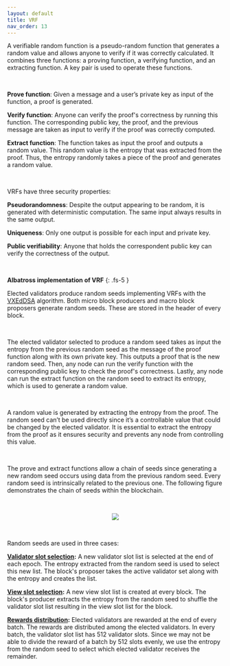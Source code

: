 ```yaml
---
layout: default
title: VRF
nav_order: 13
---
```


A verifiable random function is a pseudo-random function that generates a random value and allows anyone to verify if it was correctly calculated. It combines three functions: a proving function, a verifying function, and an extracting function. A key pair is used to operate these functions.

<br/>

**Prove function**: Given a message and a user’s private key as input of the function, a proof is generated.

**Verify function**: Anyone can verify the proof's correctness by running this function. The corresponding public key, the proof, and the previous message are taken as input to verify if the proof was correctly computed.

**Extract function**: The function takes as input the proof and outputs a random value. This random value is the entropy that was extracted from the proof. Thus, the entropy randomly takes a piece of the proof and generates a random value.

<br/>

VRFs have three security properties:

**Pseudorandomness**: Despite the output appearing to be random, it is generated with deterministic computation. The same input always results in the same output.

**Uniqueness**: Only one output is possible for each input and private key.

**Public verifiability**: Anyone that holds the correspondent public key can verify the correctness of the output.

<br/>

**Albatross implementation of VRF**
{: .fs-5 }

Elected validators produce random seeds implementing VRFs with the [VXEdDSA](https://www.signal.org/docs/specifications/xeddsa/#vxeddsa) algorithm. Both micro block producers and macro block proposers generate random seeds. These are stored in the header of every block.

<br/>

The elected validator selected to produce a random seed takes as input the entropy from the previous random seed as the message of the proof function along with its own private key. This outputs a proof that is the new random seed. Then, any node can run the verify function with the corresponding public key to check the proof's correctness. Lastly, any node can run the extract function on the random seed to extract its entropy, which is used to generate a random value.

<br/>

A random value is generated by extracting the entropy from the proof. The random seed can’t be used directly since it’s a controllable value that could be changed by the elected validator. It is essential to extract the entropy from the proof as it ensures security and prevents any node from controlling this value.

<br/>

The prove and extract functions allow a chain of seeds since generating a new random seed occurs using data from the previous random seed. Every random seed is intrinsically related to the previous one. The following figure demonstrates the chain of seeds within the blockchain.

<br/>

<p align="center">
  <img src="https://i.postimg.cc/tJZhvbzZ/VRF-seed-drawio.png"/>
</p>

<br/>


Random seeds are used in three cases:

**[Validator slot selection](/just-the-docs/docs/slots):** A new validator slot list is selected at the end of each epoch. The entropy extracted from the random seed is used to select this new list. The block's proposer takes the active validator set along with the entropy and creates the list.

**[View slot selection](/just-the-docs/docs/slots):** A new view slot list is created at every block. The block's producer extracts the entropy from the random seed to shuffle the validator slot list resulting in the view slot list for the block.

**[Rewards distribution](/just-the-docs/docs/rewards):** Elected validators are rewarded at the end of every batch. The rewards are distributed among the elected validators. In every batch, the validator slot list has 512 validator slots. Since we may not be able to divide the reward of a batch by 512 slots evenly, we use the entropy from the random seed to select which elected validator receives the remainder.
